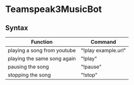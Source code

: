 # Teamspeak3MusicBot

## Syntax

| Function                     | Command                      |              
| ---                          | ---                          | 
| playing a song from youtube  | "!play example.url"          |
| playing the same song again  | "!play"                      |
| pausing the song             | "!pause"                     |
| stopping the song            | "!stop"                      |
